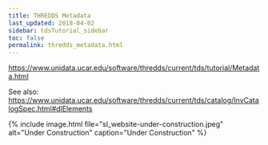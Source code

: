 ```yaml
---
title: THREDDS Metadata
last_updated: 2018-04-02
sidebar: tdsTutorial_sidebar
toc: false
permalink: thredds_metadata.html
---
```


<https://www.unidata.ucar.edu/software/thredds/current/tds/tutorial/Metadata.html>

See also: <https://www.unidata.ucar.edu/software/thredds/current/tds/catalog/InvCatalogSpec.html#dlElements>

{% include image.html file="sl_website-under-construction.jpeg" alt="Under Construction" caption="Under Construction" %}
